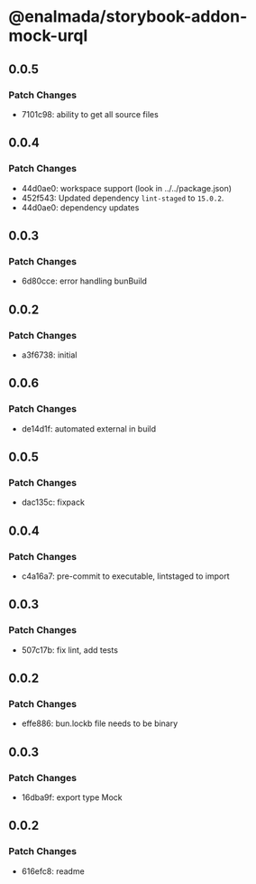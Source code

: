 # @enalmada/storybook-addon-mock-urql

## 0.0.5

### Patch Changes

- 7101c98: ability to get all source files

## 0.0.4

### Patch Changes

- 44d0ae0: workspace support (look in ../../package.json)
- 452f543: Updated dependency `lint-staged` to `15.0.2`.
- 44d0ae0: dependency updates

## 0.0.3

### Patch Changes

- 6d80cce: error handling bunBuild

## 0.0.2

### Patch Changes

- a3f6738: initial

## 0.0.6

### Patch Changes

- de14d1f: automated external in build

## 0.0.5

### Patch Changes

- dac135c: fixpack

## 0.0.4

### Patch Changes

- c4a16a7: pre-commit to executable, lintstaged to import

## 0.0.3

### Patch Changes

- 507c17b: fix lint, add tests

## 0.0.2

### Patch Changes

- effe886: bun.lockb file needs to be binary

## 0.0.3

### Patch Changes

- 16dba9f: export type Mock

## 0.0.2

### Patch Changes

- 616efc8: readme
